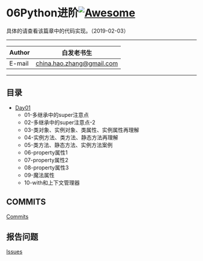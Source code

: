 # 06Python进阶[![Awesome](https://cdn.rawgit.com/sindresorhus/awesome/d7305f38d29fed78fa85652e3a63e154dd8e8829/media/badge.svg)](https://github.com/sindresorhus/awesome)

具体的请查看该篇章中的代码实现。（2019-02-03）
****
	
|Author|白发老书生|
|---|---
|E-mail|china.hao.zhang@gmail.com

****


<h2 id="catalog">目录</h2>

* [Day01](#day01)
    * 01-多继承中的super注意点
    * 02-多继承中的super注意点-2
    * 03-类对象、实例对象、类属性、实例属性再理解
    * 04-实例方法、类方法、静态方法再理解
    * 05-类方法、静态方法、实例方法案例
    * 06-property属性1
    * 07-property属性2
    * 08-property属性3
    * 09-魔法属性
    * 10-with和上下文管理器
   

## COMMITS

[Commits](https://github.com/HaoZhang95/PythonAndMachineLearning/commits/master)

## 报告问题

[Issues](https://github.com/HaoZhang95/PythonAndMachineLearning/issues)

